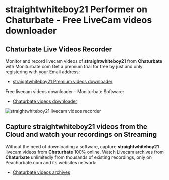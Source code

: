 # straightwhiteboy21 Performer on Chaturbate - Free LiveCam videos downloader

## Chaturbate Live Videos Recorder

Monitor and record livecam videos of **straightwhiteboy21** from **Chaturbate** with Moniturbate.com
Get a premium trial for free by just and only registering with your Email address:
* [straightwhiteboy21 Premium videos downloader](https://moniturbate.com/request-demo-licence-key.html)

Free livecam videos downloader - Moniturbate Software:
* [Chaturbate videos downloader](https://moniturbate.com/moniturbate-download-software.html)

![straightwhiteboy21 livecam videos recorder](https://peachurnet.com/templates/moniturbate-software.png)


## Capture straightwhiteboy21 videos from the Cloud and watch your recordings on Streaming

Without the need of downloading a software, capture **straightwhiteboy21** livecam videos from **Chaturbate** 100% online.
Watch Livecam archives from **Chaturbate** unlimitedly from thousands of existing recordings, only on Peachurbate.com and its websites network:
* [Chaturbate videos archives](https://peachurnet.com/)